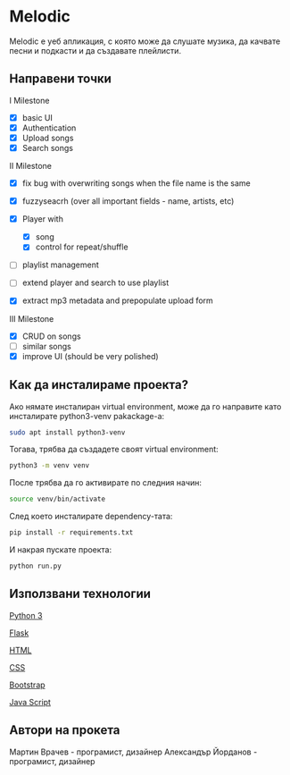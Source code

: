 # Melodic

Melodic e уеб апликация, с която може да слушате музика, да качвате песни и подкасти и да създавате плейлисти. 

## Направени точки 
I Milestone

- [X] basic UI
- [X] Authentication
- [X] Upload songs
- [X] Search songs

II Milestone

- [X] fix bug with overwriting songs when the file name is the same
- [X] fuzzyseacrh (over all important fields - name, artists, etc)

- [X] Player with
  - [X] song
  - [X] control for repeat/shuffle

- [ ] playlist management
- [ ] extend player and search to use playlist
- [X] extract mp3 metadata and prepopulate upload form

III Milestone
- [X] CRUD on songs
- [ ] similar songs
- [X] improve UI (should be very polished)
## Как да инсталираме проекта?

Ако нямате инсталиран virtual environment, може да го направите като инсталирате python3-venv pakackage-a:

```bash
sudo apt install python3-venv
```

Тогава, трябва да създадете своят virtual environment:

```bash
python3 -m venv venv
```

После трябва да го активирате по следния начин:

```bash
source venv/bin/activate
```

След което инсталирате dependency-тата:

```bash
pip install -r requirements.txt
```

И накрая пускате проекта:

```bash
python run.py
```

## Използвани технологии

[Python 3](https://www.python.org)

[Flask](https://flask.palletsprojects.com/en/1.1.x/)

[HTML](https://devdocs.io/html/)

[CSS](https://devdocs.io/css/)

[Bootstrap](https://getbootstrap.com)

[Java Script](https://devdocs.io/javascript/)

## Автори на прокета

Мартин Врачев - програмист, дизайнер
Александър Йорданов - програмист, дизайнер

